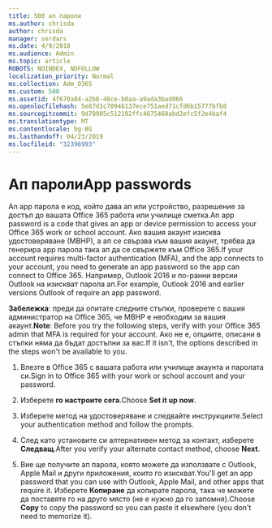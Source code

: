 ```yaml
---
title: 500 ап пароли
ms.author: chrisda
author: chrisda
manager: serdars
ms.date: 4/9/2018
ms.audience: Admin
ms.topic: article
ROBOTS: NOINDEX, NOFOLLOW
localization_priority: Normal
ms.collection: Adm_O365
ms.custom: 500
ms.assetid: 4f670a84-a2b8-48ce-b0aa-a9ada3bad066
ms.openlocfilehash: 5e87d3c7094b137ece751aed71cfd6b15777bfb8
ms.sourcegitcommit: 9d78905c512192ffc4675468abd2efc5f2e4baf4
ms.translationtype: MT
ms.contentlocale: bg-BG
ms.lasthandoff: 04/23/2019
ms.locfileid: "32396993"
---
```

# <a name="app-passwords"></a><span data-ttu-id="9ad27-102">Ап пароли</span><span class="sxs-lookup"><span data-stu-id="9ad27-102">App passwords</span></span>

<span data-ttu-id="9ad27-103">An app парола е код, който дава ап или устройство, разрешение за достъп до вашата Office 365 работа или училище сметка.</span><span class="sxs-lookup"><span data-stu-id="9ad27-103">An app password is a code that gives an app or device permission to access your Office 365 work or school account.</span></span> <span data-ttu-id="9ad27-104">Ако вашия акаунт изисква удостоверяване (МВНР), а ап се свързва към вашия акаунт, трябва да генерира app парола така ап да се свържете към Office 365.</span><span class="sxs-lookup"><span data-stu-id="9ad27-104">If your account requires multi-factor authentication (MFA), and the app connects to your account, you need to generate an app password so the app can connect to Office 365.</span></span> <span data-ttu-id="9ad27-105">Например, Outlook 2016 и по-ранни версии Outlook на изискват парола ап.</span><span class="sxs-lookup"><span data-stu-id="9ad27-105">For example, Outlook 2016 and earlier versions Outlook of require an app password.</span></span>

 <span data-ttu-id="9ad27-106">**Забележка**: преди да опитате следните стъпки, проверете с вашия администратор на Office 365, че МВНР е необходим за вашия акаунт.</span><span class="sxs-lookup"><span data-stu-id="9ad27-106">**Note**: Before you try the following steps, verify with your Office 365 admin that MFA is required for your account.</span></span> <span data-ttu-id="9ad27-107">Ако не е, опциите, описани в стъпки няма да бъдат достъпни за вас.</span><span class="sxs-lookup"><span data-stu-id="9ad27-107">If it isn't, the options described in the steps won't be available to you.</span></span>

1. <span data-ttu-id="9ad27-108">Влезте в Office 365 с вашата работа или училище акаунта и паролата си.</span><span class="sxs-lookup"><span data-stu-id="9ad27-108">Sign in to Office 365 with your work or school account and your password.</span></span>

2. <span data-ttu-id="9ad27-109">Изберете **го настроите сега**.</span><span class="sxs-lookup"><span data-stu-id="9ad27-109">Choose **Set it up now**.</span></span>

3. <span data-ttu-id="9ad27-110">Изберете метод на удостоверяване и следвайте инструкциите.</span><span class="sxs-lookup"><span data-stu-id="9ad27-110">Select your authentication method and follow the prompts.</span></span>

4. <span data-ttu-id="9ad27-111">След като установите си алтернативен метод за контакт, изберете **Следващ**.</span><span class="sxs-lookup"><span data-stu-id="9ad27-111">After you verify your alternate contact method, choose **Next**.</span></span>

5. <span data-ttu-id="9ad27-112">Вие ще получите ап парола, която можете да използвате с Outlook, Apple Mail и други приложения, които го изискват.</span><span class="sxs-lookup"><span data-stu-id="9ad27-112">You'll get an app password that you can use with Outlook, Apple Mail, and other apps that require it.</span></span> <span data-ttu-id="9ad27-113">Изберете **Копиране** да копирате парола, така че можете да поставяте го на друго място (не е нужно да го запомня).</span><span class="sxs-lookup"><span data-stu-id="9ad27-113">Choose **Copy** to copy the password so you can paste it elsewhere (you don't need to memorize it).</span></span>
